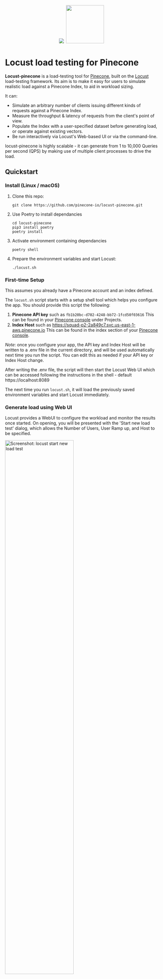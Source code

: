 <h1 align="center"><img src="./readme/pinecone-logo.png" /> <img src="./readme/locust-logo.webp" height=125px/></h1>

# Locust load testing for Pinecone

**Locust-pinecone** is a load-testing tool for [Pinecone](https://www.pinecone.io), built on the [Locust](https://locust.io) load-testing framework. Its aim is to make it easy for users to simulate realistic load against a Pinecone Index, to aid in workload sizing.

It can:
* Simulate an arbitrary number of clients issuing different kinds of requests against a Pinecone Index.
* Measure the throughput & latency of requests from the client's point of view.
* Populate the Index with a user-specified dataset before generating load, or operate against existing vectors.
* Be run interactively via Locust's Web-based UI or via the command-line.

locust-pinecone is highly scalable - it can generate from 1 to 10,000 Queries per second (QPS) by making use of multiple client processes to drive the load.

## Quickstart

### Install (Linux / macOS)

1. Clone this repo:
   ```shell
   git clone https://github.com/pinecone-io/locust-pinecone.git
   ```

2. Use Poetry to install dependancies
   ```shell
   cd locust-pinecone
   pip3 install poetry
   poetry install
   ```

3. Activate environment containing dependancies
   ```shell
   poetry shell
   ```

4. Prepare the environment variables and start Locust:
   ```shell
   ./locust.sh
   ```

### First-time Setup

This assumes you already have a Pinecone account and an index defined.

The `locust.sh` script starts with a setup shell tool which helps you configure the app.
You should provide this script the following:

1. **Pinecone API key** such as `fb1b20bc-d702-4248-bb72-1fcd50f03616` This can be found in your [Pinecone console](https://app.pinecone.io) under Projects.
2. **Index Host** such as <https://squad-p2-2a849c7.svc.us-east-1-aws.pinecone.io> This can be found in the index section of your [Pinecone console](https://app.pinecone.io).

_Note_: once you configure your app, the API key and Index Host will be written to a .env file in the current directory,
and will be used automatically next time you run the script. You can edit this as needed if your API key or Index Host change.

After writing the .env file, the script will then start the Locust Web UI which can be accessed following the instructions in the shell - default https://localhost:8089

The next time you run `locust.sh`, it will load the previously saved environment variables and start Locust immediately.

### Generate load using Web UI

Locust provides a WebUI to configure the workload and monitor the results once started. On opening, you will be presented with the 'Start new load test' dialog, which allows the Number of Users, User Ramp up, and Host to be specified.

<img src="./readme/locust_screenshot.png" alt="Screenshot: locust start new load test" width="67%"/>

Click on "Start Swarm" to begin the load test. The UI switches to show details of the load test, initially showing a table summarising all requests so far, including count, error rate, and various latency statistics. Switching to the _Charts_ tab shows graphs of the Requests per Second, and Latency of those requests:

<img src="./readme/locust_charts.png" alt="Screenshot: locust charts" width="67%"/>

The workload can be changed dynamically by selecting "Edit" in the menubar and adjusting the number of users.

See Locust's own [Quickstart](https://docs.locust.io/en/stable/quickstart.html) guide for full details on the Web UI.

### Command-line usage

Locust-pinecone can also be used in a non-interactive way via the command-line, for scripting specific workloads or part of a larger pipeline. This is done by calling locust with the `--headless` option; and including the manditory `--host=` option:
```shell
locust --host=https://demo-ngx3w25.svc.apw5-4e34-81fa.pinecone.io --headless
```

Locust will print periodic statistics on the workload as it runs.  By default, it will generate load forever; to terminate press `Ctrl-C` where it will print metrics on all requests issued:
```shell
Type     Name                   # reqs      # fails |    Avg     Min     Max    Med |   req/s  failures/s
--------|---------------------|-------|-------------|-------|-------|-------|-------|--------|-----------
Pine gRPC  Fetch                    36     0(0.00%) |    183     179     231    180 |    0.98        0.00
Pine gRPC  Vector (Query only)      26     0(0.00%) |    197     186     308    190 |    0.70        0.00
Pine gRPC  Vector + Metadata        41     0(0.00%) |    194     185     284    190 |    1.11        0.00
--------|---------------------|-------|-------------|-------|-------|-------|-------|--------|-----------
         Aggregated                163     0(0.00%) |    194     179     737    190 |    4.42        0.00

Response time percentiles (approximated)
Type     Name                      50%    66%    75%    80%    90%    95%    98%    99%  99.9% 99.99%   100% # reqs
--------|--------------------|--------|------|------|------|------|------|------|------|------|------|------|------
Pine gRPC Fetch                    180    180    180    180    180    210    230    230    230    230    230     36
Pine gRPC Vector (Query only)      190    190    190    190    200    250    310    310    310    310    310     26
Pine gRPC Vector + Metadata        190    190    190    200    200    210    280    280    280    280    280     41
--------|--------------------|--------|------|------|------|------|------|------|------|------|------|------|------
         Aggregated                190    190    190    190    200    210    250    310    740    740    740    163
```

## Examples

Here are some example workloads which can be performed by Locust-pinecone.

See [Customising the workload](#customising-the-workload) for ways to customise how the workload is run.

### Small (Quora 100k) mixed workload, single user

Populate an index with 100,000 vectors taken from the _quora_all-MiniLM-L6-bm25_ dataset, then a single user will perform a mix of fetch and different queries for 60 seconds:
```shell
locust --host=<HOST> --headless --pinecone-dataset=quora_all-MiniLM-L6-bm25-100K --run-time=60s
```
Output:
```shell
[2024-03-04 12:16:54,288] localhost/INFO/locust.main: --run-time limit reached, shutting down
[2024-03-04 12:16:54,371] localhost/INFO/locust.main: Shutting down (exit code 0)
...
Response time percentiles (approximated)
Type           Name                                            50%    66%    75%    80%    90%    95%    98%    99%  99.9% 99.99%   100% # reqs
--------------|------------------------------------------|--------|------|------|------|------|------|------|------|------|------|------|------
Pinecone gRPC  Fetch                                           27     29     30     30     31     34     36     40     47     47     47    455
Pinecone gRPC  Vector (Query only)                             26     27     27     28     29     33     35     37     43     43     43    453
Pinecone gRPC  Vector + Metadata                               24     24     24     25     25     26     29     32    120    120    120    405
Pinecone gRPC  Vector + Metadata + Namespace (namespace1)      24     24     24     25     25     26     29     30    100    100    100    425
Pinecone gRPC  Vector + Namespace (namespace1)                 23     24     24     24     25     27     31     32     35     35     35    443
--------------|------------------------------------------|--------|------|------|------|------|------|------|------|------|------|------|------
               Aggregated                                      24     26     27     27     29     31     34     36     47    120    120   2181
```
This is useful as a basic smoke-test to check the latencies of different operations from a single client to a Pinecone index.

However, there's only a single User (and each user issues requests sequentially), so it gives little information about the _throughput_ which can be achieved by the given Index. 

### Small (Quora 100k) mixed workload, multiple users

Populate an index with 100,000 vectors taken from the _quora_all-MiniLM-L6-bm25_ dataset, then 100 users will perform a mix of fetch and different queries for 60 seconds:
```shell
locust --host=<HOST> --headless --pinecone-dataset=quora_all-MiniLM-L6-bm25-100K \
    --run-time=60s --users=100 --spawn-rate=100
```
Output:
```shell
Type           Name                                          # reqs      # fails |    Avg     Min     Max    Med |   req/s  failures/s
--------------|--------------------------------------------|-------|-------------|-------|-------|-------|-------|--------|-----------
Pinecone gRPC  Fetch                                          18295     0(0.00%) |     57      20     163     57 |  304.66        0.00
Pinecone gRPC  Vector (Query only)                            18623     0(0.00%) |     57      21     169     57 |  310.12        0.00
Pinecone gRPC  Vector + Metadata                              18113     0(0.00%) |     56      20     161     57 |  301.63        0.00
Pinecone gRPC  Vector + Metadata + Namespace (namespace1)     18080     0(0.00%) |     56      20     183     57 |  301.08        0.00
Pinecone gRPC  Vector + Namespace (namespace1)                18083     0(0.00%) |     56      20     193     57 |  301.13        0.00
--------------|--------------------------------------------|-------|-------------|-------|-------|-------|-------|--------|-----------
               Aggregated                                     91194     0(0.00%) |     56      20     193     57 | 1518.63        0.00
```
This Index is capable of _at least_ 1518 requests per second, with average latencies of 56ms. It may be capable of more, depending on if 100 Users is sufficient or not to expose sufficient concurrency, or if the current client machine is already saturated.

Indeed, monitoring the client machine while the workload is running shows %CPU reaching 100%. Locust is [effectively limited to a single core](https://docs.locust.io/en/stable/running-distributed.html), so the client _may_ be a bottleneck currently.

### Small (Quora 100k) mixed workload, multiple users, multiple processes

We can increase the number of processes which locust generates the load across, to see if this is the current throughput bottleneck. Spreading workload across 2 processes:

```shell
locust --host=<HOST> --headless --pinecone-dataset=quora_all-MiniLM-L6-bm25-100K \
    --run-time=60s --users=100 --spawn-rate=100 --processes=2
```

Output:
```shell
...
Type     Name                                                # reqs      # fails |    Avg     Min     Max    Med |   req/s  failures/s
--------|--------------------------------------------------|-------|-------------|-------|-------|-------|-------|--------|-----------
Pinecone gRPC  Fetch                                          23661     0(0.00%) |     44      20     174     37 |  394.00        0.00
Pinecone gRPC  Vector (Query only)                            23484     0(0.00%) |     47      22     178     45 |  391.05        0.00
Pinecone gRPC  Vector + Metadata                              23441     0(0.00%) |     46      20     175     41 |  390.34        0.00
Pinecone gRPC  Vector + Metadata + Namespace (namespace1)     23654     0(0.00%) |     46      20     184     41 |  393.88        0.00
Pinecone gRPC  Vector + Namespace (namespace1)                23731     0(0.00%) |     46      21     170     41 |  395.17        0.00
--------|--------------------------------------------------|-------|-------------|-------|-------|-------|-------|--------|-----------
         Aggregated                                          117971     0(0.00%) |     46      20     184     40 | 1964.44        0.00
```

We see that doubling the number of processes from 1 to 2 has increased throughput from 1518 to 1964, or 1.29x, with average latency as good or better than the previous run. This suggests that 1 process with 100 Users _was_ insufficient fully utilise the Index - we needed to increase to 2 locust client processes to achieve higher throughput.

However, we did not see a linear scaling (i.e. 2x throughput). This suggests that we have hit some new bottleneck - perhaps the network between the client and the Index, perhaps the amount of Users (request concurrency), or perhaps the capacity of the current Index configuration. 


### Medium (9.99M) Query-only workload, fixed throughput

Populate an index with 9.99M vectors, then perform a fixed Query load of 100 QPS performed by 100 concurrent Users.

This is useful to determine what kind of latency can be achieved for a given expected client workload, on a dataset which is more representative of a small production system:
```shell
locust --host=<HOST> --headless --pinecone-dataset=ANN_DEEP1B_d96_angular --run-time=60s \
    --users=100 --spawn-rate=100 --pinecone-throughput-per-user=1 --tags query
```

## Customising the workload

Locust-pinecone provides a wide range of options to customise the workload generated, along with Pinecone-specific options. See the output of `locust --help` and Locust's own [Command-line Options](https://docs.locust.io/en/stable/configuration.html) documentation for full details, but some of the more common options are listed below:

### Fixed runtime

Run non-interactively for a fixed amount of time by specifying ``--run-time=TIME``, where time as a count and unit, e.g `60s`, `5m`, `1h`... Requires `--headless`:
```shell
$ locust --host=<HOST> --headless --run-time=60s
```

### Using pre-defined Datasets

By default, locust-pinecone will generate random query vectors to issue requests against the specified index. It can also use a pre-defined Dataset to provide both the documents to index, and the queries to issue.

To use a pre-defined dataset, specify the `--pinecone-dataset=<DATASET>` with the name of the [Pinecone Public Dataset](https://docs.pinecone.io/docs/using-public-datasets) to use.  Specifying `list` as the name of the dataset will list all available datasets:
```shell
$ locust --pinecone-dataset=list
Fetching list of available datasets for --pinecone-dataset...
Name                                            Documents    Queries    Dimension
--------------------------------------------  -----------  ---------  -----------
ANN_DEEP1B_d96_angular                            9990000      10000           96
ANN_Fashion-MNIST_d784_euclidean                    60000      10000          784
ANN_GIST_d960_euclidean                           1000000       1000          960
ANN_GloVe_d100_angular                            1183514      10000          100
quora_all-MiniLM-L6-bm25-100K                      100000      15000          384
...
```

Passing one of the available names via `--pinecone-dataset=` will download that dataset (caching locally in `.dataset_cache/`), upsert the documents into the specified index and generate queries.

For example, to load the `quora_all-MiniLM-L6-bm25-100K` dataset consisting of 100,000 vectors, then perform requests for 60s using the pre-defined 15,000 query vectors:

```shell
$ locust --host=<HOST> --headless --pinecone-dataset=quora_all-MiniLM-L6-bm25-100K --run-time=60s
[2024-02-28 11:28:59,977] localhost/INFO/locust.main: Starting web interface at http://0.0.0.0:8089
[2024-02-28 11:28:59,981] localhost/INFO/root: Loading Dataset quora_all-MiniLM-L6-bm25-100K into memory for Worker 66062...
Downloading datset: 100%|███████████████████████████████████████████████████████| 200M/200M [00:34<00:00, 5.75MBytes/s]
[2024-02-28 11:29:36,020] localhost/INFO/root: Populating index <HOST> with 100000 vectors from dataset 'quora_all-MiniLM-L6-bm25-100K'
Populating index: 100%|█████████████████████████████████████████████████| 100000/100000 [02:36<00:00, 639.83 vectors/s]
[2024-02-28 11:51:15,757] localhost/INFO/locust.main: Run time limit set to 60 seconds
[2024-02-28 11:51:15,758] localhost/INFO/locust.main: Starting Locust 2.23.1
...
Response time percentiles (approximated)
Type     Name                            50%    66%    75%    80%    90%    95%    98%    99%  99.9% 99.99%   100% # reqs
--------|--------------------------|--------|------|------|------|------|------|------|------|------|------|------|------
Pine gRPC Fetch                          240    270    300    310    320    330    360    570    570    570    570     62
Pine gRPC Vector (Query only)            190    190    190    200    210    260    710    710    710    710    710     44
Pine gRPC Vector + Metadata              180    180    180    180    200    220    340    340    340    340    340     35
--------|--------------------------|--------|------|------|------|------|------|------|------|------|------|------|------
         Aggregated                      190    200    220    230    300    310    330    570    770    770    770    273
```

Population can be used in either WebUI or headless mode.

When a dataset is specified the index will be populated with it if the existing Index vector count differs from the document count. This behaviour can be overridden using the `--pinecone-populate-index` option, which takes one of three values:

* `always` : Always populate from dataset.
* `never`: Never populate from dataset.
* `if-count-mismatch` (default): Populate if the number of items in the index differs from the number of items in th dataset, otherwise skip population

### Measuring Recall

In additional to latency, the [Recall](https://www.pinecone.io/learn/offline-evaluation/#Recall@K) of Query requests
can also be measured and reported via the `--pinecone-recall` option. This requires a Dataset is used (`--pinecone-dataset=`) which includes a _queries_ set - so there is an exact-NN to evaluate the Query results against.

> [!TIP]
> `--pinecone-datasets=list` can be used examine which Datasets have a Queries set. For example, the `ANN_LastFM_d64_angular` dataset meets these requirements:
>  ```shell
>   $ locust --pinecone-dataset=list
>   ...
>   Name                                            Documents    Queries    Dimension
>   --------------------------------------------  -----------  ---------  -----------
>   ANN_DEEP1B_d96_angular                            9990000      10000           96
>   ANN_Fashion-MNIST_d784_euclidean                    60000      10000          784
>   ANN_LastFM_d64_angular                             292385      50000           65
>   ...
>   ```

Locust doesn't currently have a way to add additional metrics to the statistics reported, so Recall values are reported instead of latencies; expressing the Recall as a value between 0 and 100 (Locust doesn't support fractional latency values). 

Example of measuring Recall for "ANN_LastFM_d64_angular" dataset for 10s runtime:

```shell
$ locust --host=<HOST> --headless --pinecone-dataset=ANN_LastFM_d64_angular --pinecone-recall --tag query --run-time=10s
...
Type           Name                        # reqs      # fails |    Avg     Min     Max    Med |   req/s  failures/s
--------------|----------------------|-------|-------------|-------|-------|-------|-------|--------|-----------
Pinecone gRPC  Vector (Query only)       1117     0(0.00%) |     96      10     100    100 |   18.59        0.00
--------------|----------------------|-------|-------------|-------|-------|-------|-------|--------|-----------
               Aggregated                1117     0(0.00%) |     96      10     100    100 |   18.59        0.00

Response time percentiles (approximated)
Type           Name                        50%    66%    75%    80%    90%    95%    98%    99%  99.9% 99.99%   100% # reqs
--------------|----------------------|--------|------|------|------|------|------|------|------|------|------|------|------
Pinecone gRPC  Vector (Query only)         100    100    100    100    100    100    100    100    100    100    100   1117
--------------|----------------------|--------|------|------|------|------|------|------|------|------|------|------|------
               Aggregated                  100    100    100    100    100    100    100    100    100    100    100   1117
```

## Additional performance notes and optimizations (all environments)

1. While this can run locally on a machine in your home network, you **will** experience additional latencies depending on your location. It is recommended to use this on a VM in the cloud, preferably on the same cloud provider (GCP,AWS) and in the same region to minimize the latency. This will give a more accurate picture of how your infrastructure performs with Pinecone when you go to production.
2. The test cases included in the locust.py file are designed to generate random queries along with random categories. It also exercises several endpoints such as query, fetch, delete, and demonstrates metadata filtering. You should consider your use case and adjust these tests accordingly to reflect the real world scenarios you expect to encounter.
3. There is a lot of functionality built into Locust and we encourage you to [review the documentation](https://docs.locust.io/en/stable/index.html) and make use of all of the functionality it offers.


## Developing locust-pinecone

PRs are welcome!

The project defines a set of [pre-commit hooks](https://pre-commit.com), which should be enabled to check commits pass all checks. After installing project dependencies (via `poetry install`), run:

```shell
pre-commit install
```
